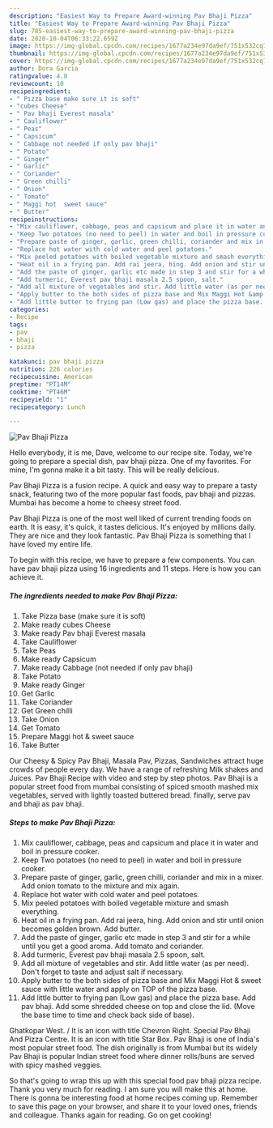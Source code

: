 ```yaml
---
description: "Easiest Way to Prepare Award-winning Pav Bhaji Pizza"
title: "Easiest Way to Prepare Award-winning Pav Bhaji Pizza"
slug: 785-easiest-way-to-prepare-award-winning-pav-bhaji-pizza
date: 2020-10-04T06:33:22.659Z
image: https://img-global.cpcdn.com/recipes/1677a234e97da9ef/751x532cq70/pav-bhaji-pizza-recipe-main-photo.jpg
thumbnail: https://img-global.cpcdn.com/recipes/1677a234e97da9ef/751x532cq70/pav-bhaji-pizza-recipe-main-photo.jpg
cover: https://img-global.cpcdn.com/recipes/1677a234e97da9ef/751x532cq70/pav-bhaji-pizza-recipe-main-photo.jpg
author: Dora Garcia
ratingvalue: 4.8
reviewcount: 10
recipeingredient:
- " Pizza base make sure it is soft"
- "cubes Cheese"
- " Pav bhaji Everest masala"
- " Cauliflower"
- " Peas"
- " Capsicum"
- " Cabbage not needed if only pav bhaji"
- " Potato"
- " Ginger"
- " Garlic"
- " Coriander"
- " Green chilli"
- " Onion"
- " Tomato"
- " Maggi hot  sweet sauce"
- " Butter"
recipeinstructions:
- "Mix cauliflower, cabbage, peas and capsicum and place it in water and boil in pressure cooker."
- "Keep Two potatoes (no need to peel) in water and boil in pressure cooker."
- "Prepare paste of ginger, garlic, green chilli, coriander and mix in a mixer. Add onion tomato to the mixture and mix again."
- "Replace hot water with cold water and peel potatoes."
- "Mix peeled potatoes with boiled vegetable mixture and smash everything."
- "Heat oil in a frying pan. Add rai jeera, hing. Add onion and stir until onion becomes golden brown. Add butter."
- "Add the paste of ginger, garlic etc made in step 3 and stir for a while until you get a good aroma. Add tomato and coriander."
- "Add turmeric, Everest pav bhaji masala 2.5 spoon, salt."
- "Add all mixture of vegetables and stir. Add little water (as per need). Don&#39;t forget to taste and adjust salt if necessary."
- "Apply butter to the both sides of pizza base and Mix Maggi Hot &amp; sweet sauce with little water and apply on TOP of the pizza base."
- "Add little butter to frying pan (Low gas) and place the pizza base. Add pav bhaji. Add some shredded cheese on top and close the lid. (Move the base time to time and check back side of base)."
categories:
- Recipe
tags:
- pav
- bhaji
- pizza

katakunci: pav bhaji pizza 
nutrition: 226 calories
recipecuisine: American
preptime: "PT14M"
cooktime: "PT46M"
recipeyield: "1"
recipecategory: Lunch

---
```



![Pav Bhaji Pizza](https://img-global.cpcdn.com/recipes/1677a234e97da9ef/751x532cq70/pav-bhaji-pizza-recipe-main-photo.jpg)

Hello everybody, it is me, Dave, welcome to our recipe site. Today, we're going to prepare a special dish, pav bhaji pizza. One of my favorites. For mine, I'm gonna make it a bit tasty. This will be really delicious.

Pav Bhaji Pizza is a fusion recipe. A quick and easy way to prepare a tasty snack, featuring two of the more popular fast foods, pav bhaji and pizzas. Mumbai has become a home to cheesy street food.

Pav Bhaji Pizza is one of the most well liked of current trending foods on earth. It is easy, it's quick, it tastes delicious. It's enjoyed by millions daily. They are nice and they look fantastic. Pav Bhaji Pizza is something that I have loved my entire life.


To begin with this recipe, we have to prepare a few components. You can have pav bhaji pizza using 16 ingredients and 11 steps. Here is how you can achieve it.

<!--inarticleads1-->

##### The ingredients needed to make Pav Bhaji Pizza:

1. Take  Pizza base (make sure it is soft)
1. Make ready cubes Cheese
1. Make ready  Pav bhaji Everest masala
1. Take  Cauliflower
1. Take  Peas
1. Make ready  Capsicum
1. Make ready  Cabbage (not needed if only pav bhaji)
1. Take  Potato
1. Make ready  Ginger
1. Get  Garlic
1. Take  Coriander
1. Get  Green chilli
1. Take  Onion
1. Get  Tomato
1. Prepare  Maggi hot &amp; sweet sauce
1. Take  Butter


Our Cheesy &amp; Spicy Pav Bhaji, Masala Pav, Pizzas, Sandwiches attract huge crowds of people every day. We have a range of refreshing Milk shakes and Juices. Pav Bhaji Recipe with video and step by step photos. Pav Bhaji is a popular street food from mumbai consisting of spiced smooth mashed mix vegetables, served with lightly toasted buttered bread. finally, serve pav and bhaji as pav bhaji. 

<!--inarticleads2-->

##### Steps to make Pav Bhaji Pizza:

1. Mix cauliflower, cabbage, peas and capsicum and place it in water and boil in pressure cooker.
1. Keep Two potatoes (no need to peel) in water and boil in pressure cooker.
1. Prepare paste of ginger, garlic, green chilli, coriander and mix in a mixer. Add onion tomato to the mixture and mix again.
1. Replace hot water with cold water and peel potatoes.
1. Mix peeled potatoes with boiled vegetable mixture and smash everything.
1. Heat oil in a frying pan. Add rai jeera, hing. Add onion and stir until onion becomes golden brown. Add butter.
1. Add the paste of ginger, garlic etc made in step 3 and stir for a while until you get a good aroma. Add tomato and coriander.
1. Add turmeric, Everest pav bhaji masala 2.5 spoon, salt.
1. Add all mixture of vegetables and stir. Add little water (as per need). Don&#39;t forget to taste and adjust salt if necessary.
1. Apply butter to the both sides of pizza base and Mix Maggi Hot &amp; sweet sauce with little water and apply on TOP of the pizza base.
1. Add little butter to frying pan (Low gas) and place the pizza base. Add pav bhaji. Add some shredded cheese on top and close the lid. (Move the base time to time and check back side of base).


Ghatkopar West. / It is an icon with title Chevron Right. Special Pav Bhaji And Pizza Centre. It is an icon with title Star Box. Pav Bhaji is one of India&#39;s most popular street food. The dish originally is from Mumbai but its widely Pav Bhaji is popular Indian street food where dinner rolls/buns are served with spicy mashed veggies. 

So that's going to wrap this up with this special food pav bhaji pizza recipe. Thank you very much for reading. I am sure you will make this at home. There is gonna be interesting food at home recipes coming up. Remember to save this page on your browser, and share it to your loved ones, friends and colleague. Thanks again for reading. Go on get cooking!

